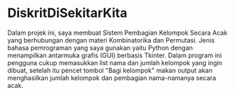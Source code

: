 # DiskritDiSekitarKita

Dalam projek ini, saya membuat Sistem Pembagian Kelompok Secara Acak yang berhubungan dengan materi Kombinatorika dan Permutasi. Jenis bahasa pemrograman yang saya gunakan yaitu Python dengan menampilkan antarmuka grafis (GUI) berbasis Tkinter.
Dalam program ini pengguna cukup memasukkan list nama dan jumlah kelompok yang ingin dibuat, setelah itu pencet tombol "Bagi kelompok" makan output akan menghasilkan jumlah kelompok dan pembagian nama-namanya secara acak.
